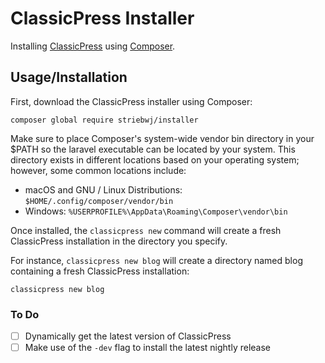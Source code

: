 
# ClassicPress Installer

Installing [ClassicPress](https://www.classicpress.net) using [Composer](https://getcomposer.org/).

## Usage/Installation
First, download the ClassicPress installer using Composer:
```
composer global require striebwj/installer
```

Make sure to place Composer's system-wide vendor bin directory in your $PATH so the laravel executable can be located by your system. This directory exists in different locations based on your operating system; however, some common locations include:

- macOS and GNU / Linux Distributions: `$HOME/.config/composer/vendor/bin`
- Windows: `%USERPROFILE%\AppData\Roaming\Composer\vendor\bin`

Once installed, the `classicpress new` command will create a fresh ClassicPress installation in the directory you specify.

For instance, `classicpress new blog` will create a directory named blog containing a fresh ClassicPress installation:

```
classicpress new blog
```


### To Do
 - [ ] Dynamically get the latest version of ClassicPress
 - [ ] Make use of the `-dev` flag to install the latest nightly release
